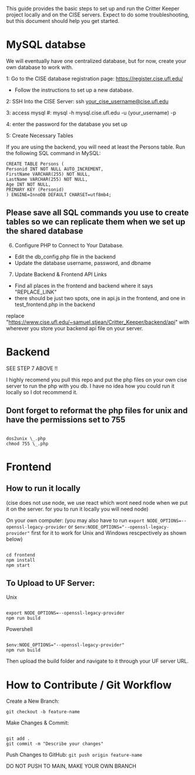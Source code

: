 This guide provides the basic steps to set up and run the Critter Keeper project locally and on the CISE servers.
Expect to do some troubleshooting, but this document should help you get started.

# MySQL databse

We will eventually have one centralized database, but for now, create your own database to work with.

1: Go to the CISE database registration page: https://register.cise.ufl.edu/

- Follow the instructions to set up a new database.

2: SSH Into the CISE Server: ssh your_cise_username@cise.ufl.edu

3: access mysql #: mysql -h mysql.cise.ufl.edu -u (your_username) -p

4: enter the password for the database you set up

5: Create Necessary Tables

If you are using the backend, you will need at least the Persons table. Run the following SQL command in MySQL:

```
CREATE TABLE Persons (
Personid INT NOT NULL AUTO_INCREMENT,
FirstName VARCHAR(255) NOT NULL,
LastName VARCHAR(255) NOT NULL,
Age INT NOT NULL,
PRIMARY KEY (Personid)
) ENGINE=InnoDB DEFAULT CHARSET=utf8mb4;
```

## Please save all SQL commands you use to create tables so we can replicate them when we set up the shared database

6. Configure PHP to Connect to Your Database.

- Edit the db_config.php file in the backend
- Update the database username, password, and dbname

7. Update Backend & Frontend API Links

- Find all places in the frontend and backend where it says "REPLACE_LINK"
- there should be just two spots, one in api.js in the frontend, and one in test_frontend.php in the backend

replace "https://www.cise.ufl.edu/~samuel.stjean/Critter_Keeper/backend/api" with wherever you store your backend api file on your server.

# Backend

SEE STEP 7 ABOVE !!

I highly recomend you pull this repo and put the php files on your own cise server to run the php with you db.
I have no idea how you could run it locally so I dot recommend it.

## Dont forget to reformat the php files for unix and have the permissions set to 755

```

dos2unix \_.php
chmod 755 \_.php

```

# Frontend

## How to run it locally

(cise does not use node, we use react which wont need node when we put it on the server. for you to run it locally you will need node)

On your own computer:
(you may also have to run `export NODE_OPTIONS=--openssl-legacy-provider` or `$env:NODE_OPTIONS="--openssl-legacy-provider"` first for it to work for Unix and Windows rescpectively as shown below)

```

cd frontend
npm install
npm start

```

## To Upload to UF Server:

Unix

```

export NODE_OPTIONS=--openssl-legacy-provider
npm run build

```

Powershell

```

$env:NODE_OPTIONS="--openssl-legacy-provider"
npm run build

```

Then upload the build folder and navigate to it through your UF server URL.

# How to Contribute / Git Workflow

Create a New Branch:

`git checkout -b feature-name`

Make Changes & Commit:

```

git add .
git commit -m "Describe your changes"

```

Push Changes to GitHub:
`git push origin feature-name`

DO NOT PUSH TO MAIN, MAKE YOUR OWN BRANCH

```

```

```

```

```

```
